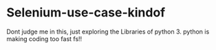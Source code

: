 # Selenium-use-case-kindof

Dont judge me in this, just exploring the Libraries of python 3.
python is making coding too fast fs!!
